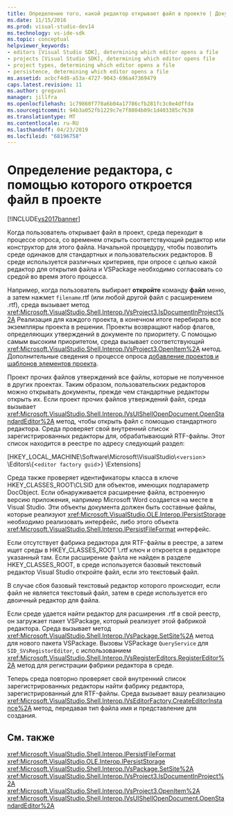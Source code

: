 ```yaml
---
title: Определение того, какой редактор открывает файл в проекте | Документация Майкрософт
ms.date: 11/15/2016
ms.prod: visual-studio-dev14
ms.technology: vs-ide-sdk
ms.topic: conceptual
helpviewer_keywords:
- editors [Visual Studio SDK], determining which editor opens a file
- projects [Visual Studio SDK], determining which editor opens file
- project types, determining which editor opens a file
- persistence, determining which editor opens a file
ms.assetid: acbcf4d8-a53a-4727-9043-696a47369479
caps.latest.revision: 11
ms.author: gregvanl
manager: jillfra
ms.openlocfilehash: 1c79860f770a6b04a17786cfb281fc3c0e4dffda
ms.sourcegitcommit: 94b3a052fb1229c7e7f8804b09c1d403385c7630
ms.translationtype: MT
ms.contentlocale: ru-RU
ms.lasthandoff: 04/23/2019
ms.locfileid: "68196758"
---
```

# <a name="determining-which-editor-opens-a-file-in-a-project"></a>Определение редактора, с помощью которого откроется файл в проекте
[!INCLUDE[vs2017banner](../../includes/vs2017banner.md)]

Когда пользователь открывает файл в проект, среда переходит в процессе опроса, со временем открыть соответствующий редактор или конструктор для этого файла. Начальной процедуру, чтобы позволить среде одинаков для стандартных и пользовательских редакторов. В среде используется различных критериев, при опросе с целью какой редактор для открытия файла и VSPackage необходимо согласовать со средой во время этого процесса.  
  
 Например, когда пользователь выбирает **откройте** команду **файл** меню, а затем нажмет `filename`.rtf (или любой другой файл с расширением .rtf), среда вызывает метод <xref:Microsoft.VisualStudio.Shell.Interop.IVsProject3.IsDocumentInProject%2A> Реализация для каждого проекта, в конечном итоге перебирать все экземпляры проекта в решении. Проекты возвращают набор флагов, определяющих утверждений в документе по приоритету. С помощью самым высоким приоритетом, среда вызывает соответствующий <xref:Microsoft.VisualStudio.Shell.Interop.IVsProject3.OpenItem%2A> метод. Дополнительные сведения о процессе опроса [добавление проектов и шаблонов элементов проекта](../../extensibility/internals/adding-project-and-project-item-templates.md).  
  
 Проект прочих файлов утверждений все файлы, которые не полученное в других проектах. Таким образом, пользовательских редакторов можно открывать документы, прежде чем стандартные редакторы открыть их. Если проект прочих файлов утверждений файл, среда вызывает <xref:Microsoft.VisualStudio.Shell.Interop.IVsUIShellOpenDocument.OpenStandardEditor%2A> метод, чтобы открыть файл с помощью стандартного редактора. Среда проверяет свой внутренний список зарегистрированных редакторы для, обрабатывающий RTF-файлы. Этот список находится в реестре по адресу следующий раздел:  
  
 [HKEY_LOCAL_MACHINE\Software\Microsoft\VisualStudio\\<`version`> \Editors\\{<`editor factory guid`>} \Extensions]  
  
 Среда также проверяет идентификаторы класса в ключе HKEY_CLASSES_ROOT\CLSID для объектов, имеющих подпараметр DocObject. Если обнаруживается расширение файла, встроенную версию приложения, например Microsoft Word создается на месте в Visual Studio. Эти объекты документа должен быть составные файлы, которые реализуют <xref:Microsoft.VisualStudio.OLE.Interop.IPersistStorage> необходимо реализовать интерфейс, либо этого объекта <xref:Microsoft.VisualStudio.Shell.Interop.IPersistFileFormat> интерфейс.  
  
 Если отсутствует фабрика редактора для RTF-файлы в реестре, а затем ищет среды в HKEY_CLASSES_ROOT \\.rtf ключ и откроется в редакторе указанный там. Если расширение файла не найден в разделе HKEY_CLASSES_ROOT, в среде используется базовый текстовый редактор Visual Studio откройте файл, если это текстовый файл.  
  
 В случае сбоя базовый текстовый редактор которого происходит, если файл не является текстовый файл, затем в среде используется его двоичный редактор для файла.  
  
 Если среде удается найти редактор для расширения .rtf в свой реестр, он загружает пакет VSPackage, который реализует этой фабрикой редактора. Среда вызывает метод <xref:Microsoft.VisualStudio.Shell.Interop.IVsPackage.SetSite%2A> метод для нового пакета VSPackage. Вызовы VSPackage `QueryService` для `SID_SVsRegistorEditor`, с использованием <xref:Microsoft.VisualStudio.Shell.Interop.IVsRegisterEditors.RegisterEditor%2A> метод для регистрации фабрики редактора в среде.  
  
 Теперь среда повторно проверяет свой внутренний список зарегистрированных редакторы найти фабрику редактора, зарегистрированный для RTF-файлы. Среда вызывает вашу реализацию <xref:Microsoft.VisualStudio.Shell.Interop.IVsEditorFactory.CreateEditorInstance%2A> метод, передавая тип файла имя и представление для создания.  
  
## <a name="see-also"></a>См. также  
 <xref:Microsoft.VisualStudio.Shell.Interop.IPersistFileFormat>   
 <xref:Microsoft.VisualStudio.OLE.Interop.IPersistStorage>   
 <xref:Microsoft.VisualStudio.Shell.Interop.IVsPackage.SetSite%2A>   
 <xref:Microsoft.VisualStudio.Shell.Interop.IVsProject3.IsDocumentInProject%2A>   
 <xref:Microsoft.VisualStudio.Shell.Interop.IVsProject3.OpenItem%2A>   
 <xref:Microsoft.VisualStudio.Shell.Interop.IVsUIShellOpenDocument.OpenStandardEditor%2A>
